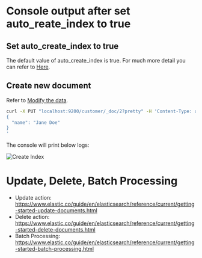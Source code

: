 # Console output after set auto_reate_index to true

## Set auto_create_index to true
The default value of auto_create_index is true. For much more detail you can refer to [Here](https://www.elastic.co/guide/en/elasticsearch/reference/current/docs-index_.html).



## Create new document
Refer to [Modify the data](https://www.elastic.co/guide/en/elasticsearch/reference/current/getting-started-modify-data.html).

```sh
curl -X PUT "localhost:9200/customer/_doc/2?pretty" -H 'Content-Type: application/json' -d'
{
  "name": "Jane Doe"
}
'

```

The console will print below logs:

![Create Index](https://github.com/HuangMarco/knowledge-hub/blob/dev/zResources/elasticsearch/create-index.jpg)



# Update, Delete, Batch Processing

* Update action: https://www.elastic.co/guide/en/elasticsearch/reference/current/getting-started-update-documents.html
* Delete action: https://www.elastic.co/guide/en/elasticsearch/reference/current/getting-started-delete-documents.html
* Batch Processing: https://www.elastic.co/guide/en/elasticsearch/reference/current/getting-started-batch-processing.html
